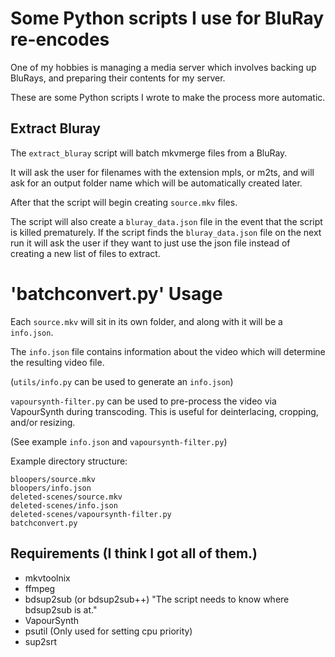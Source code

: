# Some Python scripts I use for BluRay re-encodes

One of my hobbies is managing a media server which involves backing up BluRays,
and preparing their contents for my server.

These are some Python scripts I wrote to make the process more automatic.

## Extract Bluray

The `extract_bluray` script will batch mkvmerge files from a BluRay.

It will ask the user for filenames with the extension mpls, or m2ts,
and will ask for an output folder name which will be automatically created later.

After that the script will begin creating `source.mkv` files.

The script will also create a `bluray_data.json` file in the event that the script
is killed prematurely. If the script finds the `bluray_data.json` file on the next run
it will ask the user if they want to just use the json file instead of creating a new list
of files to extract.

# 'batchconvert.py' Usage

Each `source.mkv` will sit in its own folder, and along
with it will be a `info.json`.

The `info.json` file contains information about the video which
will determine the resulting video file.

(`utils/info.py` can be used to generate an `info.json`)

`vapoursynth-filter.py` can be used to pre-process the video via VapourSynth during transcoding.
This is useful for deinterlacing, cropping, and/or resizing.

(See example `info.json` and `vapoursynth-filter.py`)

Example directory structure:

```
bloopers/source.mkv
bloopers/info.json
deleted-scenes/source.mkv
deleted-scenes/info.json
deleted-scenes/vapoursynth-filter.py
batchconvert.py
```

## Requirements (I think I got all of them.)

- mkvtoolnix
- ffmpeg
- bdsup2sub (or bdsup2sub++) "The script needs to know where bdsup2sub is at."
- VapourSynth
- psutil (Only used for setting cpu priority)
- sup2srt
